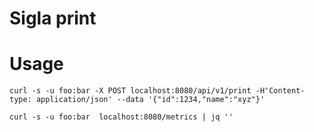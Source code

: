 Sigla print
===

# Usage

    curl -s -u foo:bar -X POST localhost:8080/api/v1/print -H'Content-type: application/json' --data '{"id":1234,"name":"xyz"}'

    curl -s -u foo:bar  localhost:8080/metrics | jq ''


